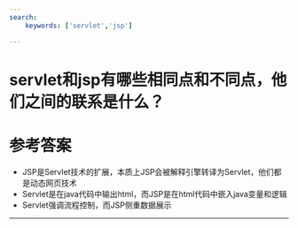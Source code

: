 ```yaml
---
search:
    keywords: ['servlet','jsp']

---
```


# servlet和jsp有哪些相同点和不同点，他们之间的联系是什么？

# 参考答案

* JSP是Servlet技术的扩展，本质上JSP会被解释引擎转译为Servlet，他们都是动态网页技术
* Servlet是在java代码中输出html，而JSP是在html代码中嵌入java变量和逻辑
* Servlet强调流程控制，而JSP侧重数据展示

---
